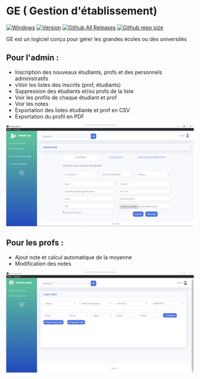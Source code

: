 # GE ( Gestion d'établissement)

[![Windows](https://img.shields.io/badge/Windows-yes-red.svg)](#README)
[![Version](https://img.shields.io/badge/Version-2.0.0-teal)](https://github.com/jahjuno/GE/releases)
[![Github All Releases](https://img.shields.io/github/downloads/jahjuno/GE/total?style=plastic)](https://github.com/jahjuno/GE/releases/download/v2.0.0/ge_software.v2.0.0.exe)
[![Github repo size](https://img.shields.io/github/repo-size/jahjuno/GE)](#README)

GE est un logiciel conçu pour gérer les grandes écoles ou des universités

## Pour l'admin :
- Inscription des nouveaux étudiants, profs et des personnels administratifs
- vVoir les listes des inscrits (prof, étudiants)
- Suppression des étudiants et/ou profs de la liste
- Voir les profils de chaque étudiant et prof 
- Voir les notes
- Exportation des listes étudiante et prof en CSV
- Exportation du profil en PDF

![Capture Espace Admin](/src/dist/img/admin.png "Admin Interface")


## Pour les profs :
- Ajout note et calcul automatique de la moyenne
- Modification des notes

![Capture Espace Enseignant](/src/dist/img/prof.png "Enseignant Interface")
